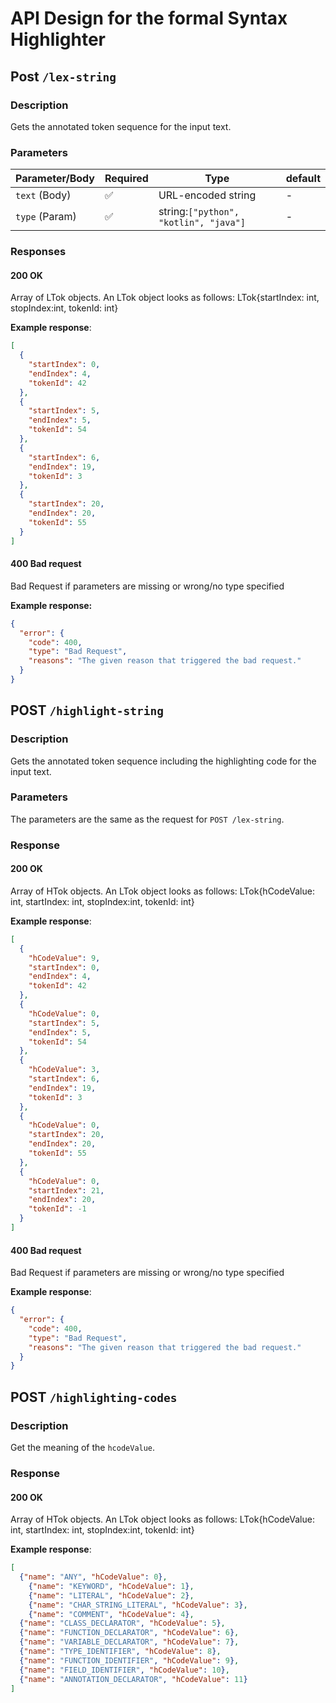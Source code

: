 # API Design for the formal Syntax Highlighter

## Post `/lex-string`

### Description

Gets the annotated token sequence for the input text.

### Parameters

| Parameter/Body | Required | Type                                  | default |
|----------------| -------- | ------------------------------------- | ------- |
| `text` (Body)  | ✅        | URL-encoded string                    | -       |
| `type` (Param) | ✅        | string:`["python", "kotlin", "java"]` | -       |

### Responses

#### 200 OK

Array of LTok objects. An LTok object looks as follows: LTok{startIndex: int, stopIndex:int, tokenId: int}

**Example response**:

```json
[
  {
    "startIndex": 0,
    "endIndex": 4,
    "tokenId": 42
  },
  {
    "startIndex": 5,
    "endIndex": 5,
    "tokenId": 54
  },
  {
    "startIndex": 6,
    "endIndex": 19,
    "tokenId": 3
  },
  {
    "startIndex": 20,
    "endIndex": 20,
    "tokenId": 55
  }
]
```

#### 400 Bad request

Bad Request if parameters are missing or wrong/no type specified

**Example response:**

```json
{
  "error": {
    "code": 400,
    "type": "Bad Request",
    "reasons": "The given reason that triggered the bad request."
  }
}
```

## POST `/highlight-string`

### Description

Gets the annotated token sequence including the highlighting code for the input text.

### Parameters

The parameters are the same as the request for `POST /lex-string`.

### Response

#### 200 OK

Array of HTok objects. An LTok object looks as follows: LTok{hCodeValue: int, startIndex: int, stopIndex:int, tokenId: int}

**Example response**:

```json
[
  {
    "hCodeValue": 9,
    "startIndex": 0,
    "endIndex": 4,
    "tokenId": 42
  },
  {
    "hCodeValue": 0,
    "startIndex": 5,
    "endIndex": 5,
    "tokenId": 54
  },
  {
    "hCodeValue": 3,
    "startIndex": 6,
    "endIndex": 19,
    "tokenId": 3
  },
  {
    "hCodeValue": 0,
    "startIndex": 20,
    "endIndex": 20,
    "tokenId": 55
  },
  {
    "hCodeValue": 0,
    "startIndex": 21,
    "endIndex": 20,
    "tokenId": -1
  }
]
```

#### 400 Bad request

Bad Request if parameters are missing or wrong/no type specified

**Example response**:

```json
{
  "error": {
    "code": 400,
    "type": "Bad Request",
    "reasons": "The given reason that triggered the bad request."
  }
}
```

## POST `/highlighting-codes`

### Description

Get the meaning of the `hcodeValue`.

### Response

#### 200 OK

Array of HTok objects. An LTok object looks as follows: LTok{hCodeValue: int, startIndex: int, stopIndex:int, tokenId: int}

**Example response**:

```json
[
  {"name": "ANY", "hCodeValue": 0}, 
	{"name": "KEYWORD", "hCodeValue": 1}, 
	{"name": "LITERAL", "hCodeValue": 2}, 
	{"name": "CHAR_STRING_LITERAL", "hCodeValue": 3},
	{"name": "COMMENT", "hCodeValue": 4},
  {"name": "CLASS_DECLARATOR", "hCodeValue": 5},
  {"name": "FUNCTION_DECLARATOR", "hCodeValue": 6},
  {"name": "VARIABLE_DECLARATOR", "hCodeValue": 7},
  {"name": "TYPE_IDENTIFIER", "hCodeValue": 8},
  {"name": "FUNCTION_IDENTIFIER", "hCodeValue": 9},
  {"name": "FIELD_IDENTIFIER", "hCodeValue": 10},
  {"name": "ANNOTATION_DECLARATOR", "hCodeValue": 11}
]
```
